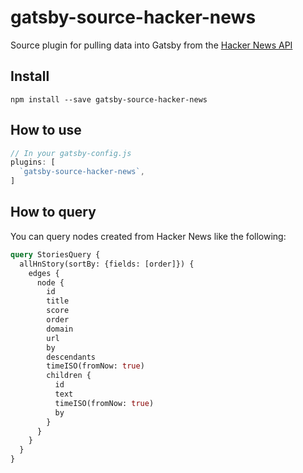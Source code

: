 # gatsby-source-hacker-news

Source plugin for pulling data into Gatsby from the [Hacker News
API](https://github.com/HackerNews/API)

## Install

`npm install --save gatsby-source-hacker-news`

## How to use

```javascript
// In your gatsby-config.js
plugins: [
  `gatsby-source-hacker-news`,
]
```

## How to query

You can query nodes created from Hacker News like the following:

```graphql
query StoriesQuery {
  allHnStory(sortBy: {fields: [order]}) {
    edges {
      node {
        id
        title
        score
        order
        domain
        url
        by
        descendants
        timeISO(fromNow: true)
        children {
          id
          text
          timeISO(fromNow: true)
          by
        }
      }
    }
  }
}
```
